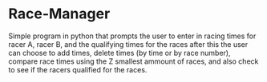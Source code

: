 # Race-Manager
Simple program in python that prompts the user to enter in racing times for racer A, racer B, and the qualifying times for the races
after this the user can choose to add times, delete times (by time or by race number), compare race times using the Z smallest ammount of races, and also check to see if the racers qualified for the races.
